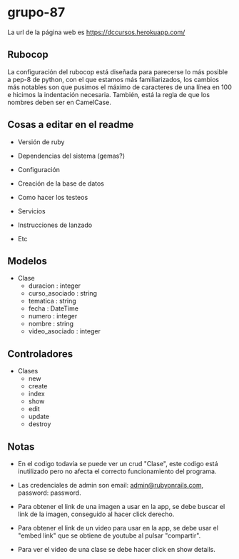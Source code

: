 # grupo-87


La url de la página web es https://dccursos.herokuapp.com/

## Rubocop

La configuración del rubocop está diseñada para parecerse lo más posible a pep-8 de python, con el que estamos más familiarizados, los cambios más notables son que pusimos el máximo de caracteres de una línea en 100 e hicimos la indentación necesaria. También, está la regla de que los nombres deben ser en CamelCase.

## Cosas a editar en el readme

* Versión de ruby

* Dependencias del sistema (gemas?)

* Configuración

* Creación de la base de datos

* Como hacer los testeos

* Servicios

* Instrucciones de lanzado

* Etc

## Modelos

* Clase
    * duracion : integer
    * curso_asociado : string
    * tematica : string
    * fecha : DateTime
    * numero : integer
    * nombre : string
    * video_asociado : integer

## Controladores

* Clases
    * new
    * create
    * index
    * show
    * edit
    * update
    * destroy

## Notas

* En el codigo todavía se puede ver un crud "Clase", este codigo está inutilizado pero no afecta el correcto funcionamiento del programa.

* Las credenciales de admin son email: admin@rubyonrails.com, password: password.

* Para obtener el link de una imagen a usar en la app, se debe buscar el link de la imagen, conseguido al hacer click derecho.

* Para obtener el link de un video para usar en la app, se debe usar el "embed link" que se obtiene de youtube al pulsar "compartir".

* Para ver el video de una clase se debe hacer click en show details.